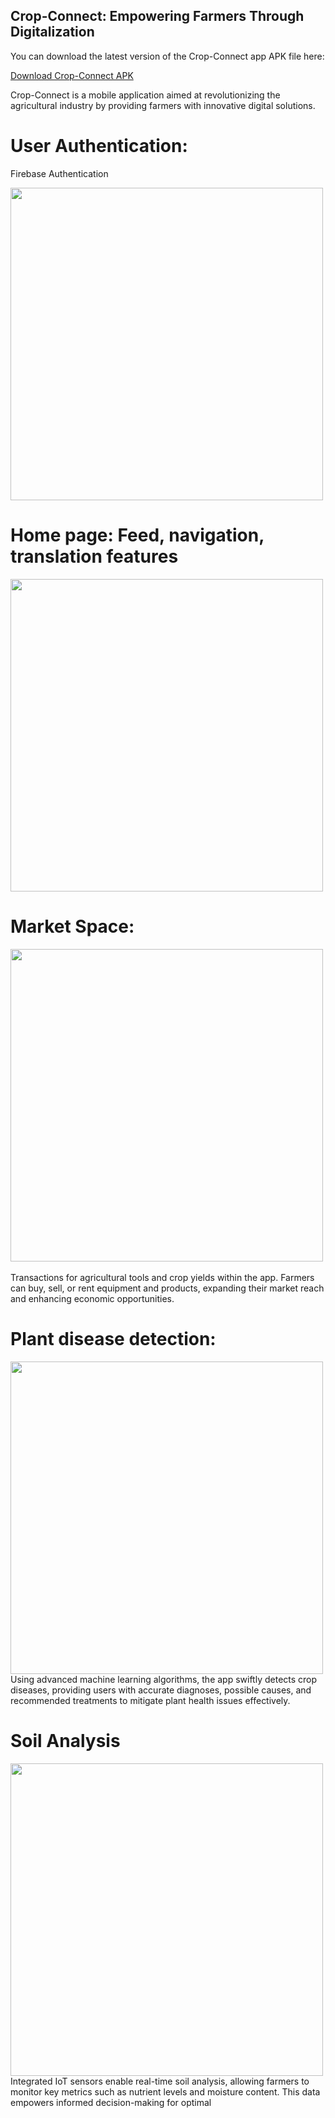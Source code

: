 ## Crop-Connect: Empowering Farmers Through Digitalization

You can download the latest version of the Crop-Connect app APK file here:

[Download Crop-Connect APK]("C:\Users\bhanu\crop_connect\helloworld\build\app\outputs\flutter-apk\app-release.apk")

 Crop-Connect is a mobile application aimed at revolutionizing the agricultural industry by providing farmers with innovative digital solutions.
 
 # User Authentication: 
Firebase Authentication

<img src="https://github.com/Bhanu0301/Crop-Connect/assets/106879319/eedd2a1d-f8d5-42fb-a058-7f02de27543f" width="500"> <br> 

# Home page: Feed, navigation, translation features
<img src="https://github.com/Bhanu0301/Crop-Connect/assets/106879319/3a210448-b669-422b-9a9c-1caec2f59e8f" width="500"> <br>   

 # Market Space:
<img src="https://github.com/Bhanu0301/Crop-Connect/assets/106879319/df964211-d7ad-46b1-8217-95d0bdf6738a" width="500"> <br>  
Transactions for agricultural tools and crop yields within the app. Farmers can buy, sell, or rent equipment and products, expanding their market reach and enhancing economic opportunities.

#  Plant disease detection:
<img src="https://github.com/Bhanu0301/Crop-Connect/assets/106879319/b6375d41-fd64-4cb9-af0f-18426dfd4ed8" width="500">  <br>  Using advanced machine learning algorithms, the app swiftly detects crop diseases, providing users with accurate diagnoses, possible causes, and recommended treatments to mitigate plant health issues effectively.

# Soil Analysis
<img src="https://github.com/Bhanu0301/Crop-Connect/assets/106879319/10a805b7-1a2f-4034-8591-b98e4ac40583" width="500"> <br>   Integrated IoT sensors enable real-time soil analysis, allowing farmers to monitor key metrics such as nutrient levels and moisture content. This data empowers informed decision-making for optimal

